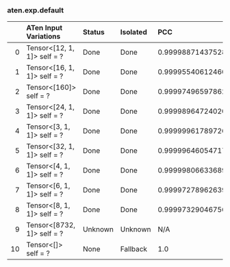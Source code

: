 ### aten.exp.default
|    | ATen Input Variations       | Status   | Isolated   | PCC                | Host   |
|---:|:----------------------------|:---------|:-----------|:-------------------|:-------|
|  0 | Tensor<[12, 1, 1]> self = ? | Done     | Done       | 0.9999887143752888 | -1     |
|  1 | Tensor<[16, 1, 1]> self = ? | Done     | Done       | 0.9999554061246013 | -1     |
|  2 | Tensor<[160]> self = ?      | Done     | Done       | 0.9999749659786294 | -1     |
|  3 | Tensor<[24, 1, 1]> self = ? | Done     | Done       | 0.9999896472402007 | -1     |
|  4 | Tensor<[3, 1, 1]> self = ?  | Done     | Done       | 0.9999996178972633 | -1     |
|  5 | Tensor<[32, 1, 1]> self = ? | Done     | Done       | 0.9999964605471738 | -1     |
|  6 | Tensor<[4, 1, 1]> self = ?  | Done     | Done       | 0.9999980663368915 | -1     |
|  7 | Tensor<[6, 1, 1]> self = ?  | Done     | Done       | 0.9999727896263988 | -1     |
|  8 | Tensor<[8, 1, 1]> self = ?  | Done     | Done       | 0.999973290467564  | -1     |
|  9 | Tensor<[8732, 1]> self = ?  | Unknown  | Unknown    | N/A                | N/A    |
| 10 | Tensor<[]> self = ?         | None     | Fallback   | 1.0                | -1     |

